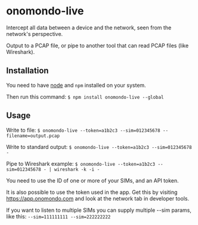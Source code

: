 # onomondo-live

Intercept all data between a device and the network, seen from the network's perspective.

Output to a PCAP file, or pipe to another tool that can read PCAP files (like Wireshark).

## Installation

You need to have [node](https://nodejs.org/en/download/) and `npm` installed on your system.

Then run this command:
`$ npm install onomondo-live --global`

## Usage

Write to file:
`$ onomondo-live --token=a1b2c3 --sim=012345678 --filename=output.pcap`

Write to standard output:
`$ onomondo-live --token=a1b2c3 --sim=012345678 -`

Pipe to Wireshark example:
`$ onomondo-live --token=a1b2c3 --sim=012345678 - | wireshark -k -i -`

You need to use the ID of one or more of your SIMs, and an API token.

It is also possible to use the token used in the app. Get this by visiting https://app.onomondo.com and look at the network tab in developer tools.

If you want to listen to multiple SIMs you can supply multiple --sim params, like this: `--sim=111111111 --sim=222222222`
